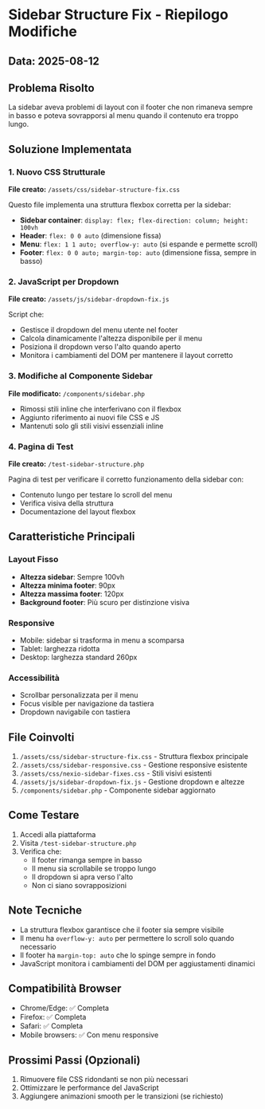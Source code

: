 # Sidebar Structure Fix - Riepilogo Modifiche

## Data: 2025-08-12

## Problema Risolto
La sidebar aveva problemi di layout con il footer che non rimaneva sempre in basso e poteva sovrapporsi al menu quando il contenuto era troppo lungo.

## Soluzione Implementata

### 1. Nuovo CSS Strutturale
**File creato:** `/assets/css/sidebar-structure-fix.css`

Questo file implementa una struttura flexbox corretta per la sidebar:
- **Sidebar container**: `display: flex; flex-direction: column; height: 100vh`
- **Header**: `flex: 0 0 auto` (dimensione fissa)
- **Menu**: `flex: 1 1 auto; overflow-y: auto` (si espande e permette scroll)
- **Footer**: `flex: 0 0 auto; margin-top: auto` (dimensione fissa, sempre in basso)

### 2. JavaScript per Dropdown
**File creato:** `/assets/js/sidebar-dropdown-fix.js`

Script che:
- Gestisce il dropdown del menu utente nel footer
- Calcola dinamicamente l'altezza disponibile per il menu
- Posiziona il dropdown verso l'alto quando aperto
- Monitora i cambiamenti del DOM per mantenere il layout corretto

### 3. Modifiche al Componente Sidebar
**File modificato:** `/components/sidebar.php`

- Rimossi stili inline che interferivano con il flexbox
- Aggiunto riferimento ai nuovi file CSS e JS
- Mantenuti solo gli stili visivi essenziali inline

### 4. Pagina di Test
**File creato:** `/test-sidebar-structure.php`

Pagina di test per verificare il corretto funzionamento della sidebar con:
- Contenuto lungo per testare lo scroll del menu
- Verifica visiva della struttura
- Documentazione del layout flexbox

## Caratteristiche Principali

### Layout Fisso
- **Altezza sidebar**: Sempre 100vh
- **Altezza minima footer**: 90px
- **Altezza massima footer**: 120px
- **Background footer**: Più scuro per distinzione visiva

### Responsive
- Mobile: sidebar si trasforma in menu a scomparsa
- Tablet: larghezza ridotta
- Desktop: larghezza standard 260px

### Accessibilità
- Scrollbar personalizzata per il menu
- Focus visible per navigazione da tastiera
- Dropdown navigabile con tastiera

## File Coinvolti

1. `/assets/css/sidebar-structure-fix.css` - Struttura flexbox principale
2. `/assets/css/sidebar-responsive.css` - Gestione responsive esistente
3. `/assets/css/nexio-sidebar-fixes.css` - Stili visivi esistenti
4. `/assets/js/sidebar-dropdown-fix.js` - Gestione dropdown e altezze
5. `/components/sidebar.php` - Componente sidebar aggiornato

## Come Testare

1. Accedi alla piattaforma
2. Visita `/test-sidebar-structure.php`
3. Verifica che:
   - Il footer rimanga sempre in basso
   - Il menu sia scrollabile se troppo lungo
   - Il dropdown si apra verso l'alto
   - Non ci siano sovrapposizioni

## Note Tecniche

- La struttura flexbox garantisce che il footer sia sempre visibile
- Il menu ha `overflow-y: auto` per permettere lo scroll solo quando necessario
- Il footer ha `margin-top: auto` che lo spinge sempre in fondo
- JavaScript monitora i cambiamenti del DOM per aggiustamenti dinamici

## Compatibilità Browser

- Chrome/Edge: ✅ Completa
- Firefox: ✅ Completa
- Safari: ✅ Completa
- Mobile browsers: ✅ Con menu responsive

## Prossimi Passi (Opzionali)

1. Rimuovere file CSS ridondanti se non più necessari
2. Ottimizzare le performance del JavaScript
3. Aggiungere animazioni smooth per le transizioni (se richiesto)